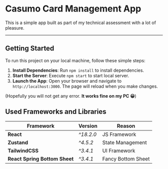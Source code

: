 # Casumo Card Management App

This is a simple app built as part of my technical assessment with a lot of pleasure.

---

## Getting Started

To run this project on your local machine, follow these simple steps:

1. **Install Dependencies**: Run `npm install` to install dependencies.
2. **Start the Server**: Execute `npm start` to start local server.
3. **Launch the App**: Open your browser and navigate to `http://localhost:3000`. The page will reload when you make changes.

(Hopefully you will not get any error. **It works fine on my PC 😀**)

## Used Frameworks and Libraries


| Framework                     | Version    | Reason               |
|-------------------------------|------------|----------------------|
| **React**                     | _^18.2.0_  |  JS Framework        |
| **Zustand**                   | _^4.5.2_   |  State Management    |
| **TailwindCSS**               | _^3.4.1_   |  UI Framework        |
| **React Spring Bottom Sheet** | _^3.4.1_   |  Fancy Bottom Sheet  |


